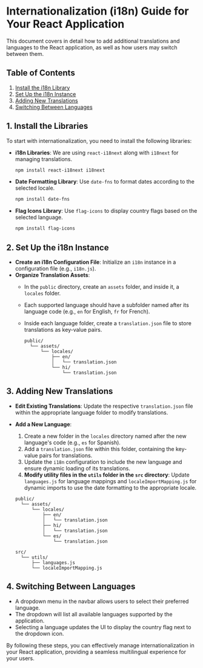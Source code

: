 
# Internationalization (i18n) Guide for Your React Application

This document covers in detail how to add additional translations and languages to the React application, as well as how users may switch between them.

## Table of Contents
1. [Install the i18n Library](#1-install-the-i18n-library)
2. [Set Up the i18n Instance](#2-set-up-the-i18n-instance)
3. [Adding New Translations](#3-adding-new-translations)
4. [Switching Between Languages](#4-switching-between-languages)

## 1. Install the Libraries

To start with internationalization, you need to install the following libraries:

- **i18n Libraries**: We are using `react-i18next` along with `i18next` for managing translations.

    ```bash
    npm install react-i18next i18next
    ```

- **Date Formatting Library**: Use `date-fns` to format dates according to the selected locale. 

    ```bash
    npm install date-fns
    ```

- **Flag Icons Library**: Use `flag-icons` to display country flags based on the selected language.

    ```bash
    npm install flag-icons
    ```

## 2. Set Up the i18n Instance

- **Create an i18n Configuration File**: Initialize an `i18n` instance in a configuration file (e.g., `i18n.js`).
- **Organize Translation Assets**: 
  - In the `public` directory, create an `assets` folder, and inside it, a `locales` folder.
  - Each supported language should have a subfolder named after its language code (e.g., `en` for English, `fr` for French).
  - Inside each language folder, create a `translation.json` file to store translations as key-value pairs.

    ```
    public/
      └── assets/
          └── locales/
              ├── en/
              │   └── translation.json
              └── hi/
                  └── translation.json
    ```

## 3. Adding New Translations

- **Edit Existing Translations**: Update the respective `translation.json` file within the appropriate language folder to modify translations.
- **Add a New Language**:
  1. Create a new folder in the `locales` directory named after the new language's code (e.g., `es` for Spanish).
  2. Add a `translation.json` file within this folder, containing the key-value pairs for translations.
  3. Update the `i18n` configuration to include the new language and ensure dynamic loading of its translations.
  4. **Modify utility files in the `utils` folder in the `src` directory**: Update `languages.js` for language mappings and `localeImportMapping.js` for dynamic imports to use the date formatting to the appropriate locale.

    ```
    public/
      └── assets/
          └── locales/
              ├── en/
              │   └── translation.json
              ├── hi/
              │   └── translation.json
              └── es/
                  └── translation.json
    ```

    ```
    src/
      └── utils/
          ├── languages.js
          └── localeImportMapping.js
    ```

## 4. Switching Between Languages

- A dropdown menu in the navbar allows users to select their preferred language.
- The dropdown will list all available languages supported by the application.
- Selecting a language updates the UI to display the country flag next to the dropdown icon.

By following these steps, you can effectively manage internationalization in your React application, providing a seamless multilingual experience for your users.